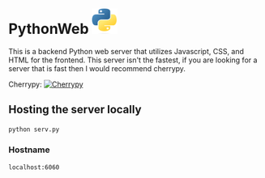 # PythonWeb <img src="images\pythonlogo.png" alt="PythonWeb Logo" width="50" height="50">
This is a backend Python web server that utilizes Javascript, CSS, and HTML for the frontend. This server isn't the fastest, if you are looking for a server that is fast then I would recommend cherrypy.

Cherrypy:
<a href="https://docs.cherrypy.dev/en/latest/">
    <img src="images\cherrypy.png" alt="Cherrypy">
</a>


## Hosting the server locally
```shell
python serv.py
```
### Hostname 
```shell
localhost:6060
```
